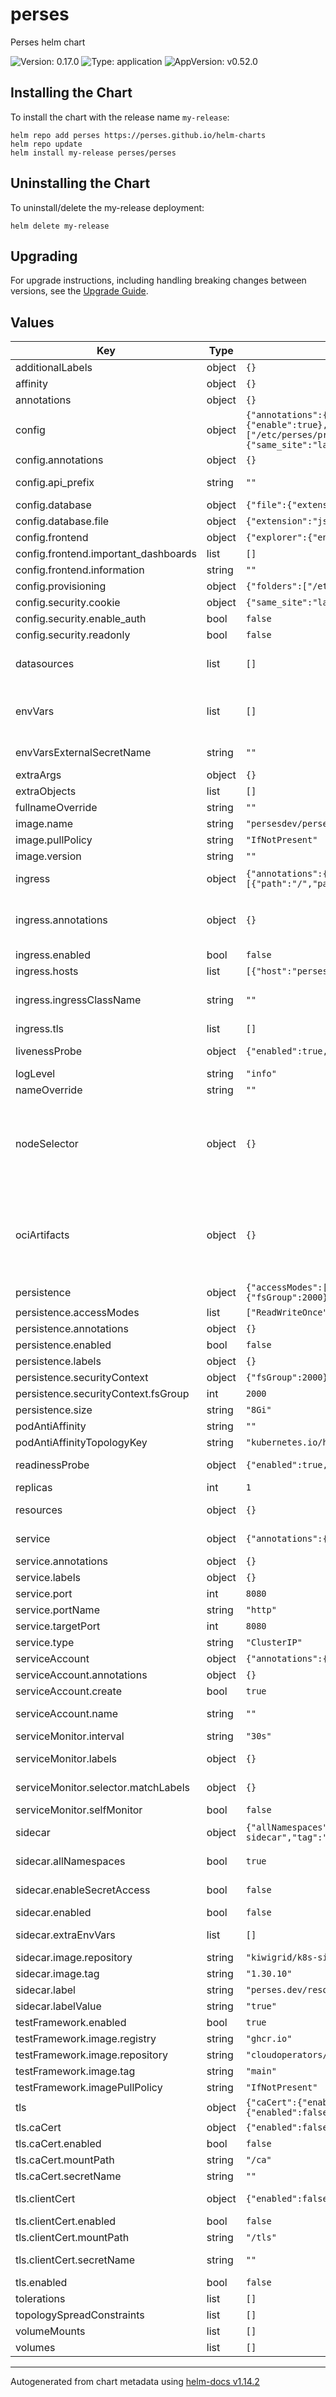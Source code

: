 <!-- Any change to the README file must be must be done on README.md.gotmpl file -->

# perses

Perses helm chart

![Version: 0.17.0](https://img.shields.io/badge/Version-0.17.0-informational?style=flat-square) ![Type: application](https://img.shields.io/badge/Type-application-informational?style=flat-square) ![AppVersion: v0.52.0](https://img.shields.io/badge/AppVersion-v0.52.0-informational?style=flat-square)

## Installing the Chart

To install the chart with the release name `my-release`:

```
helm repo add perses https://perses.github.io/helm-charts
helm repo update
helm install my-release perses/perses
```

## Uninstalling the Chart

To uninstall/delete the my-release deployment:

```
helm delete my-release
```

## Upgrading

For upgrade instructions, including handling breaking changes between versions, see the [Upgrade Guide](../../docs/upgrade-guide.md).

## Values

| Key                                  | Type   | Default                                                                                                                                                                                                                                                                                                                                                    | Description                                                                                                                                                                                                                                                                                                                                                                                                                                                                                                                                                                                                                                                                                                                                           |
|--------------------------------------|--------|------------------------------------------------------------------------------------------------------------------------------------------------------------------------------------------------------------------------------------------------------------------------------------------------------------------------------------------------------------|-------------------------------------------------------------------------------------------------------------------------------------------------------------------------------------------------------------------------------------------------------------------------------------------------------------------------------------------------------------------------------------------------------------------------------------------------------------------------------------------------------------------------------------------------------------------------------------------------------------------------------------------------------------------------------------------------------------------------------------------------------|
| additionalLabels                     | object | `{}`                                                                                                                                                                                                                                                                                                                                                       |                                                                                                                                                                                                                                                                                                                                                                                                                                                                                                                                                                                                                                                                                                                                                       |
| affinity                             | object | `{}`                                                                                                                                                                                                                                                                                                                                                       | Statefulset Annotations                                                                                                                                                                                                                                                                                                                                                                                                                                                                                                                                                                                                                                                                                                                               |
| annotations                          | object | `{}`                                                                                                                                                                                                                                                                                                                                                       | Statefulset Annotations                                                                                                                                                                                                                                                                                                                                                                                                                                                                                                                                                                                                                                                                                                                               |
| config                               | object | `{"annotations":{},"api_prefix":"","database":{"file":{"extension":"json","folder":"/perses"}},"frontend":{"explorer":{"enable":true},"important_dashboards":[],"information":""},"provisioning":{"folders":["/etc/perses/provisioning"],"interval":"10m"},"security":{"cookie":{"same_site":"lax","secure":false},"enable_auth":false,"readonly":false}}` | Perses configuration file ref: https://github.com/perses/perses/blob/main/docs/configuration/configuration.md                                                                                                                                                                                                                                                                                                                                                                                                                                                                                                                                                                                                                                         |
| config.annotations                   | object | `{}`                                                                                                                                                                                                                                                                                                                                                       | Annotations for config                                                                                                                                                                                                                                                                                                                                                                                                                                                                                                                                                                                                                                                                                                                                |
| config.api_prefix                    | string | `""`                                                                                                                                                                                                                                                                                                                                                       | Use it in case you want to prefix the API path. By default the API is served with the path /api. With this config, it will be served with the path <api_prefix>/api                                                                                                                                                                                                                                                                                                                                                                                                                                                                                                                                                                                   |
| config.database                      | object | `{"file":{"extension":"json","folder":"/perses"}}`                                                                                                                                                                                                                                                                                                         | Database config based on data base type                                                                                                                                                                                                                                                                                                                                                                                                                                                                                                                                                                                                                                                                                                               |
| config.database.file                 | object | `{"extension":"json","folder":"/perses"}`                                                                                                                                                                                                                                                                                                                  | file system configs                                                                                                                                                                                                                                                                                                                                                                                                                                                                                                                                                                                                                                                                                                                                   |
| config.frontend                      | object | `{"explorer":{"enable":true},"important_dashboards":[],"information":""}`                                                                                                                                                                                                                                                                                  | Frontend configuration                                                                                                                                                                                                                                                                                                                                                                                                                                                                                                                                                                                                                                                                                                                                |
| config.frontend.important_dashboards | list   | `[]`                                                                                                                                                                                                                                                                                                                                                       | Important dashboards list                                                                                                                                                                                                                                                                                                                                                                                                                                                                                                                                                                                                                                                                                                                             |
| config.frontend.information          | string | `""`                                                                                                                                                                                                                                                                                                                                                       | Information contains markdown content to be display on the home page                                                                                                                                                                                                                                                                                                                                                                                                                                                                                                                                                                                                                                                                                  |
| config.provisioning                  | object | `{"folders":["/etc/perses/provisioning"],"interval":"10m"}`                                                                                                                                                                                                                                                                                                | provisioning config                                                                                                                                                                                                                                                                                                                                                                                                                                                                                                                                                                                                                                                                                                                                   |
| config.security.cookie               | object | `{"same_site":"lax","secure":false}`                                                                                                                                                                                                                                                                                                                       | cookie config                                                                                                                                                                                                                                                                                                                                                                                                                                                                                                                                                                                                                                                                                                                                         |
| config.security.enable_auth          | bool   | `false`                                                                                                                                                                                                                                                                                                                                                    | Enable Authentication                                                                                                                                                                                                                                                                                                                                                                                                                                                                                                                                                                                                                                                                                                                                 |
| config.security.readonly             | bool   | `false`                                                                                                                                                                                                                                                                                                                                                    | Configure Perses instance as readonly                                                                                                                                                                                                                                                                                                                                                                                                                                                                                                                                                                                                                                                                                                                 |
| datasources                          | list   | `[]`                                                                                                                                                                                                                                                                                                                                                       | Configure datasources DEPRECATED: This field will be removed in the future release. Please use the 'sidecar' configuration to provision datasources. ref: https://github.com/perses/perses/blob/90beed356243208f14cf2249bebb6f6222cb77ae/docs/datasource.md                                                                                                                                                                                                                                                                                                                                                                                                                                                                                           |
| envVars                              | list   | `[]`                                                                                                                                                                                                                                                                                                                                                       | Perses configuration as environment variables. A Kubernetes Secret will be created containing these environment variables. Perses automatically merges them at runtime using the PERSES_<YAML_PATH> pattern, e.g. PERSES_SECURITY_AUTHENTICATION_PROVIDERS_OIDC_0_CLIENT_SECRET For more information, see: https://perses.dev/perses/docs/configuration/configuration/?h=envir#configuration-file                                                                                                                                                                                                                                                                                                                                                     |
| envVarsExternalSecretName            | string | `""`                                                                                                                                                                                                                                                                                                                                                       | Name of existing Kubernetes Secret containing environment variables. When specified, no new Secret is created and values from envVars array are ignored.                                                                                                                                                                                                                                                                                                                                                                                                                                                                                                                                                                                              |
| extraArgs                            | object | `{}`                                                                                                                                                                                                                                                                                                                                                       | Additional arguments to pass to perses. Set to null for argumentless flags                                                                                                                                                                                                                                                                                                                                                                                                                                                                                                                                                                                                                                                                            |
| extraObjects                         | list   | `[]`                                                                                                                                                                                                                                                                                                                                                       | Deploy extra K8s manifests                                                                                                                                                                                                                                                                                                                                                                                                                                                                                                                                                                                                                                                                                                                            |
| fullnameOverride                     | string | `""`                                                                                                                                                                                                                                                                                                                                                       | Override fully qualified app name                                                                                                                                                                                                                                                                                                                                                                                                                                                                                                                                                                                                                                                                                                                     |
| image.name                           | string | `"persesdev/perses"`                                                                                                                                                                                                                                                                                                                                       | Perses image repository and name                                                                                                                                                                                                                                                                                                                                                                                                                                                                                                                                                                                                                                                                                                                      |
| image.pullPolicy                     | string | `"IfNotPresent"`                                                                                                                                                                                                                                                                                                                                           | Default image pull policy                                                                                                                                                                                                                                                                                                                                                                                                                                                                                                                                                                                                                                                                                                                             |
| image.version                        | string | `""`                                                                                                                                                                                                                                                                                                                                                       | Overrides the image tag whose default is the chart appVersion.                                                                                                                                                                                                                                                                                                                                                                                                                                                                                                                                                                                                                                                                                        |
| ingress                              | object | `{"annotations":{},"enabled":false,"hosts":[{"host":"perses.local","paths":[{"path":"/","pathType":"Prefix"}]}],"ingressClassName":"","tls":[]}`                                                                                                                                                                                                           | Configure the ingress resource that allows you to access Perses Frontend ref: https://kubernetes.io/docs/concepts/services-networking/ingress/                                                                                                                                                                                                                                                                                                                                                                                                                                                                                                                                                                                                        |
| ingress.annotations                  | object | `{}`                                                                                                                                                                                                                                                                                                                                                       | Additional annotations for the Ingress resource. To enable certificate autogeneration, place here your cert-manager annotations. For a full list of possible ingress annotations, please see ref: https://github.com/kubernetes/ingress-nginx/blob/master/docs/user-guide/nginx-configuration/annotations.md                                                                                                                                                                                                                                                                                                                                                                                                                                          |
| ingress.enabled                      | bool   | `false`                                                                                                                                                                                                                                                                                                                                                    | Enable ingress controller resource                                                                                                                                                                                                                                                                                                                                                                                                                                                                                                                                                                                                                                                                                                                    |
| ingress.hosts                        | list   | `[{"host":"perses.local","paths":[{"path":"/","pathType":"Prefix"}]}]`                                                                                                                                                                                                                                                                                     | Default host for the ingress resource                                                                                                                                                                                                                                                                                                                                                                                                                                                                                                                                                                                                                                                                                                                 |
| ingress.ingressClassName             | string | `""`                                                                                                                                                                                                                                                                                                                                                       | IngressClass that will be be used to implement the Ingress (Kubernetes 1.18+) This is supported in Kubernetes 1.18+ and required if you have more than one IngressClass marked as the default for your cluster . ref: https://kubernetes.io/blog/2020/04/02/improvements-to-the-ingress-api-in-kubernetes-1.18/                                                                                                                                                                                                                                                                                                                                                                                                                                       |
| ingress.tls                          | list   | `[]`                                                                                                                                                                                                                                                                                                                                                       | Ingress TLS configuration                                                                                                                                                                                                                                                                                                                                                                                                                                                                                                                                                                                                                                                                                                                             |
| livenessProbe                        | object | `{"enabled":true,"failureThreshold":5,"initialDelaySeconds":10,"periodSeconds":60,"successThreshold":1,"timeoutSeconds":5}`                                                                                                                                                                                                                                | Liveness probe configuration Ref: https://kubernetes.io/docs/tasks/configure-pod-container/configure-liveness-readiness-startup-probes/                                                                                                                                                                                                                                                                                                                                                                                                                                                                                                                                                                                                               |
| logLevel                             | string | `"info"`                                                                                                                                                                                                                                                                                                                                                   | Log level for Perses be configured in available options "panic", "error", "warning", "info", "debug", "trace"                                                                                                                                                                                                                                                                                                                                                                                                                                                                                                                                                                                                                                         |
| nameOverride                         | string | `""`                                                                                                                                                                                                                                                                                                                                                       | Override name of the chart used in Kubernetes object names.                                                                                                                                                                                                                                                                                                                                                                                                                                                                                                                                                                                                                                                                                           |
| nodeSelector                         | object | `{}`                                                                                                                                                                                                                                                                                                                                                       | OCI artifacts configuration for mounting OCI images as volumes. This feature allows you to package Perses manifests (dashboards, datasources, projects, etc.) as OCI images and mount them directly into the Perses container. The mounted manifests will be automatically loaded by Perses provisioning system when mounted at the provisioning path. Use cases: - Distribute dashboards as versioned OCI images - Deploy datasource configurations from container registries - Enable immutable configuration deployments with rollback capabilities Requirements: Kubernetes v1.31+ and ImageVolume feature gate enabled Note: OCI artifacts are inherently read-only Ref: https://kubernetes.io/docs/tasks/configure-pod-container/image-volumes/ |
| ociArtifacts                         | object | `{}`                                                                                                                                                                                                                                                                                                                                                       | OCI artifacts configuration for mounting OCI images as volumes. This feature allows you to package Perses manifests (dashboards, datasources, projects, etc.) as OCI images and mount them directly into the Perses container. The mounted manifests will be automatically loaded by Perses provisioning system when mounted at the provisioning path. Use cases: - Distribute dashboards as versioned OCI images - Deploy datasource configurations from container registries - Enable immutable configuration deployments with rollback capabilities Requirements: Kubernetes v1.31+ and ImageVolume feature gate enabled Note: OCI artifacts are inherently read-only Ref: https://kubernetes.io/docs/tasks/configure-pod-container/image-volumes/ |
| persistence                          | object | `{"accessModes":["ReadWriteOnce"],"annotations":{},"enabled":false,"labels":{},"securityContext":{"fsGroup":2000},"size":"8Gi"}`                                                                                                                                                                                                                           | Persistence parameters                                                                                                                                                                                                                                                                                                                                                                                                                                                                                                                                                                                                                                                                                                                                |
| persistence.accessModes              | list   | `["ReadWriteOnce"]`                                                                                                                                                                                                                                                                                                                                        | PVC Access Modes for data volume                                                                                                                                                                                                                                                                                                                                                                                                                                                                                                                                                                                                                                                                                                                      |
| persistence.annotations              | object | `{}`                                                                                                                                                                                                                                                                                                                                                       | Annotations for the PVC                                                                                                                                                                                                                                                                                                                                                                                                                                                                                                                                                                                                                                                                                                                               |
| persistence.enabled                  | bool   | `false`                                                                                                                                                                                                                                                                                                                                                    | If disabled, it will use a emptydir volume                                                                                                                                                                                                                                                                                                                                                                                                                                                                                                                                                                                                                                                                                                            |
| persistence.labels                   | object | `{}`                                                                                                                                                                                                                                                                                                                                                       | Labels for the PVC                                                                                                                                                                                                                                                                                                                                                                                                                                                                                                                                                                                                                                                                                                                                    |
| persistence.securityContext          | object | `{"fsGroup":2000}`                                                                                                                                                                                                                                                                                                                                         | Pod-level security context applied to all containers                                                                                                                                                                                                                                                                                                                                                                                                                                                                                                                                                                                                                                                                                                  |
| persistence.securityContext.fsGroup  | int    | `2000`                                                                                                                                                                                                                                                                                                                                                     | Group ID that owns mounted volumes (needed for file access when using persistent storage)                                                                                                                                                                                                                                                                                                                                                                                                                                                                                                                                                                                                                                                             |
| persistence.size                     | string | `"8Gi"`                                                                                                                                                                                                                                                                                                                                                    | PVC Storage Request for data volume                                                                                                                                                                                                                                                                                                                                                                                                                                                                                                                                                                                                                                                                                                                   |
| podAntiAffinity                      | string | `""`                                                                                                                                                                                                                                                                                                                                                    | PVC Storage Request for data volume                                                                                                                                                                                                                                                                                                                                                                                                                                                                                                                                                                                                                                                                                                                   |
| podAntiAffinityTopologyKey           | string | `"kubernetes.io/hostname"`                                                                                                                                                                                                                                                                                                                                                    | PVC Storage Request for data volume                                                                                                                                                                                                                                                                                                                                                                                                                                                                                                                                                                                                                                                                                                                   |
| readinessProbe                       | object | `{"enabled":true,"failureThreshold":5,"initialDelaySeconds":5,"periodSeconds":10,"successThreshold":1,"timeoutSeconds":5}`                                                                                                                                                                                                                                 | Readiness probe configuration Ref: https://kubernetes.io/docs/tasks/configure-pod-container/configure-liveness-readiness-startup-probes/                                                                                                                                                                                                                                                                                                                                                                                                                                                                                                                                                                                                              |
| replicas                             | int    | `1`                                                                                                                                                                                                                                                                                                                                                        | Number of pod replicas.                                                                                                                                                                                                                                                                                                                                                                                                                                                                                                                                                                                                                                                                                                                               |
| resources                            | object | `{}`                                                                                                                                                                                                                                                                                                                                                       | Resource limits & requests. Update according to your own use case as these values might be too low for a typical deployment. ref: https://kubernetes.io/docs/concepts/configuration/manage-resources-containers/                                                                                                                                                                                                                                                                                                                                                                                                                                                                                                                                      |
| service                              | object | `{"annotations":{},"labels":{},"port":8080,"portName":"http","targetPort":8080,"type":"ClusterIP"}`                                                                                                                                                                                                                                                        | Expose the Perses service to be accessed from outside the cluster (LoadBalancer service). or access it from within the cluster (ClusterIP service). Set the service type and the port to serve it.                                                                                                                                                                                                                                                                                                                                                                                                                                                                                                                                                    |
| service.annotations                  | object | `{}`                                                                                                                                                                                                                                                                                                                                                       | Annotations to add to the service                                                                                                                                                                                                                                                                                                                                                                                                                                                                                                                                                                                                                                                                                                                     |
| service.labels                       | object | `{}`                                                                                                                                                                                                                                                                                                                                                       | Labels to add to the service                                                                                                                                                                                                                                                                                                                                                                                                                                                                                                                                                                                                                                                                                                                          |
| service.port                         | int    | `8080`                                                                                                                                                                                                                                                                                                                                                     | Service Port                                                                                                                                                                                                                                                                                                                                                                                                                                                                                                                                                                                                                                                                                                                                          |
| service.portName                     | string | `"http"`                                                                                                                                                                                                                                                                                                                                                   | Service Port Name                                                                                                                                                                                                                                                                                                                                                                                                                                                                                                                                                                                                                                                                                                                                     |
| service.targetPort                   | int    | `8080`                                                                                                                                                                                                                                                                                                                                                     | Perses running port                                                                                                                                                                                                                                                                                                                                                                                                                                                                                                                                                                                                                                                                                                                                   |
| service.type                         | string | `"ClusterIP"`                                                                                                                                                                                                                                                                                                                                              | Service Type                                                                                                                                                                                                                                                                                                                                                                                                                                                                                                                                                                                                                                                                                                                                          |
| serviceAccount                       | object | `{"annotations":{},"create":true,"name":""}`                                                                                                                                                                                                                                                                                                               | Service account for Perses to use.                                                                                                                                                                                                                                                                                                                                                                                                                                                                                                                                                                                                                                                                                                                    |
| serviceAccount.annotations           | object | `{}`                                                                                                                                                                                                                                                                                                                                                       | Annotations to add to the service account                                                                                                                                                                                                                                                                                                                                                                                                                                                                                                                                                                                                                                                                                                             |
| serviceAccount.create                | bool   | `true`                                                                                                                                                                                                                                                                                                                                                     | Specifies whether a service account should be created                                                                                                                                                                                                                                                                                                                                                                                                                                                                                                                                                                                                                                                                                                 |
| serviceAccount.name                  | string | `""`                                                                                                                                                                                                                                                                                                                                                       | The name of the service account to use. If not set and create is true, a name is generated using the fullname template                                                                                                                                                                                                                                                                                                                                                                                                                                                                                                                                                                                                                                |
| serviceMonitor.interval              | string | `"30s"`                                                                                                                                                                                                                                                                                                                                                    | Interval for the serviceMonitor                                                                                                                                                                                                                                                                                                                                                                                                                                                                                                                                                                                                                                                                                                                       |
| serviceMonitor.labels                | object | `{}`                                                                                                                                                                                                                                                                                                                                                       | Labels to add to the ServiceMonitor so that Prometheus can discover it. These labels should match the 'serviceMonitorSelector.matchLabels' defined in your Prometheus CR.                                                                                                                                                                                                                                                                                                                                                                                                                                                                                                                                                                             |
| serviceMonitor.selector.matchLabels  | object | `{}`                                                                                                                                                                                                                                                                                                                                                       | Selector used by the ServiceMonitor to find which Perses service to scrape metrics from. These matchLabels should match the labels on your Perses service.                                                                                                                                                                                                                                                                                                                                                                                                                                                                                                                                                                                            |
| serviceMonitor.selfMonitor           | bool   | `false`                                                                                                                                                                                                                                                                                                                                                    | Create a serviceMonitor for Perses                                                                                                                                                                                                                                                                                                                                                                                                                                                                                                                                                                                                                                                                                                                    |
| sidecar                              | object | `{"allNamespaces":true,"enableSecretAccess":false,"enabled":false,"extraEnvVars":[],"image":{"repository":"kiwigrid/k8s-sidecar","tag":"1.30.10"},"label":"perses.dev/resource","labelValue":"true"}`                                                                                                                                                      | Sidecar configuration that watches for ConfigMaps with the specified label/labelValue and loads them into Perses provisioning                                                                                                                                                                                                                                                                                                                                                                                                                                                                                                                                                                                                                         |
| sidecar.allNamespaces                | bool   | `true`                                                                                                                                                                                                                                                                                                                                                     | check for configmaps from all namespaces. When set to false, it will only check for configmaps in the same namespace as the Perses instance                                                                                                                                                                                                                                                                                                                                                                                                                                                                                                                                                                                                           |
| sidecar.enableSecretAccess           | bool   | `false`                                                                                                                                                                                                                                                                                                                                                    | Enable secret access permissions in the cluster role. When enabled, the sidecar will have permissions to read secrets and use them.                                                                                                                                                                                                                                                                                                                                                                                                                                                                                                                                                                                                                   |
| sidecar.enabled                      | bool   | `false`                                                                                                                                                                                                                                                                                                                                                    | Enable the sidecar container for ConfigMap provisioning                                                                                                                                                                                                                                                                                                                                                                                                                                                                                                                                                                                                                                                                                               |
| sidecar.extraEnvVars                 | list   | `[]`                                                                                                                                                                                                                                                                                                                                                       | add additional environment variables to sidecar container. you can look at the k8s-sidecar documentation for more information - https://github.com/kiwigrid/k8s-sidecar                                                                                                                                                                                                                                                                                                                                                                                                                                                                                                                                                                               |
| sidecar.image.repository             | string | `"kiwigrid/k8s-sidecar"`                                                                                                                                                                                                                                                                                                                                   | Container image repository for the sidecar                                                                                                                                                                                                                                                                                                                                                                                                                                                                                                                                                                                                                                                                                                            |
| sidecar.image.tag                    | string | `"1.30.10"`                                                                                                                                                                                                                                                                                                                                                | Container image tag for the sidecar                                                                                                                                                                                                                                                                                                                                                                                                                                                                                                                                                                                                                                                                                                                   |
| sidecar.label                        | string | `"perses.dev/resource"`                                                                                                                                                                                                                                                                                                                                    | Label key to watch for ConfigMaps containing Perses resources                                                                                                                                                                                                                                                                                                                                                                                                                                                                                                                                                                                                                                                                                         |
| sidecar.labelValue                   | string | `"true"`                                                                                                                                                                                                                                                                                                                                                   | Label value to watch for ConfigMaps containing Perses resources                                                                                                                                                                                                                                                                                                                                                                                                                                                                                                                                                                                                                                                                                       |
| testFramework.enabled                | bool   | `true`                                                                                                                                                                                                                                                                                                                                                     |                                                                                                                                                                                                                                                                                                                                                                                                                                                                                                                                                                                                                                                                                                                                                       |
| testFramework.image.registry         | string | `"ghcr.io"`                                                                                                                                                                                                                                                                                                                                                |                                                                                                                                                                                                                                                                                                                                                                                                                                                                                                                                                                                                                                                                                                                                                       |
| testFramework.image.repository       | string | `"cloudoperators/greenhouse-extensions-integration-test"`                                                                                                                                                                                                                                                                                                  |                                                                                                                                                                                                                                                                                                                                                                                                                                                                                                                                                                                                                                                                                                                                                       |
| testFramework.image.tag              | string | `"main"`                                                                                                                                                                                                                                                                                                                                                   |                                                                                                                                                                                                                                                                                                                                                                                                                                                                                                                                                                                                                                                                                                                                                       |
| testFramework.imagePullPolicy        | string | `"IfNotPresent"`                                                                                                                                                                                                                                                                                                                                           |                                                                                                                                                                                                                                                                                                                                                                                                                                                                                                                                                                                                                                                                                                                                                       |
| tls                                  | object | `{"caCert":{"enabled":false,"mountPath":"/ca","secretName":""},"clientCert":{"enabled":false,"mountPath":"/tls","secretName":""},"enabled":false}`                                                                                                                                                                                                         | TLS configuration for mounting certificates from Kubernetes secrets                                                                                                                                                                                                                                                                                                                                                                                                                                                                                                                                                                                                                                                                                   |
| tls.caCert                           | object | `{"enabled":false,"mountPath":"/ca","secretName":""}`                                                                                                                                                                                                                                                                                                      | CA Certificate configuration Certificates will be mounted to the directory specified in mountPath                                                                                                                                                                                                                                                                                                                                                                                                                                                                                                                                                                                                                                                     |
| tls.caCert.enabled                   | bool   | `false`                                                                                                                                                                                                                                                                                                                                                    | Enable CA certificate mounting                                                                                                                                                                                                                                                                                                                                                                                                                                                                                                                                                                                                                                                                                                                        |
| tls.caCert.mountPath                 | string | `"/ca"`                                                                                                                                                                                                                                                                                                                                                    | Mount path for the CA certificate directory                                                                                                                                                                                                                                                                                                                                                                                                                                                                                                                                                                                                                                                                                                           |
| tls.caCert.secretName                | string | `""`                                                                                                                                                                                                                                                                                                                                                       | Name of the Kubernetes secret containing the CA certificate Defaults to "release-name-tls" if not specified                                                                                                                                                                                                                                                                                                                                                                                                                                                                                                                                                                                                                                           |
| tls.clientCert                       | object | `{"enabled":false,"mountPath":"/tls","secretName":""}`                                                                                                                                                                                                                                                                                                     | Client Certificate configuration (contains both cert and key) Certificates will be mounted to the directory specified in mountPath                                                                                                                                                                                                                                                                                                                                                                                                                                                                                                                                                                                                                    |
| tls.clientCert.enabled               | bool   | `false`                                                                                                                                                                                                                                                                                                                                                    | Enable client certificate mounting                                                                                                                                                                                                                                                                                                                                                                                                                                                                                                                                                                                                                                                                                                                    |
| tls.clientCert.mountPath             | string | `"/tls"`                                                                                                                                                                                                                                                                                                                                                   | Mount path for the client certificate directory                                                                                                                                                                                                                                                                                                                                                                                                                                                                                                                                                                                                                                                                                                       |
| tls.clientCert.secretName            | string | `""`                                                                                                                                                                                                                                                                                                                                                       | Name of the Kubernetes secret containing the client certificate and key Defaults to "release-name-tls" if not specified                                                                                                                                                                                                                                                                                                                                                                                                                                                                                                                                                                                                                               |
| tls.enabled                          | bool   | `false`                                                                                                                                                                                                                                                                                                                                                    | Enable TLS certificate mounting                                                                                                                                                                                                                                                                                                                                                                                                                                                                                                                                                                                                                                                                                                                       |
| tolerations                          | list   | `[]`                                                                                                                                                                                                                                                                                                                                                       | Additional VolumeMounts on the output StatefulSet definition.                                                                                                                                                                                                                                                                                                                                                                                                                                                                                                                                                                                                                                                                                         |
| topologySpreadConstraints            | list   | `[]`                                                                                                                                                                                                                                                                                                                                                       | Additional VolumeMounts on the output StatefulSet definition.                                                                                                                                                                                                                                                                                                                                                                                                                                                                                                                                                                                                                                                                                         |
| volumeMounts                         | list   | `[]`                                                                                                                                                                                                                                                                                                                                                       | Additional VolumeMounts on the output StatefulSet definition.                                                                                                                                                                                                                                                                                                                                                                                                                                                                                                                                                                                                                                                                                         |
| volumes                              | list   | `[]`                                                                                                                                                                                                                                                                                                                                                       | Additional volumes on the output StatefulSet definition.                                                                                                                                                                                                                                                                                                                                                                                                                                                                                                                                                                                                                                                                                              |

---

Autogenerated from chart metadata using [helm-docs v1.14.2](https://github.com/norwoodj/helm-docs/releases/v1.14.2)
